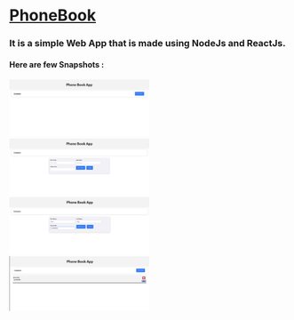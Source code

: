 # <a href="https://resplendent-rugelach-4e647e.netlify.app/">PhoneBook</a>
### It is a simple Web App that is made using NodeJs and ReactJs.
#### Here are few Snapshots :

<img src="img/1.png" width="50%" height="50%">
<br/>
<img src="img/2.png" width="50%" height="50%">
<br/>
<img src="img/3.png" width="50%" height="50%">
<br/>
<img src="img/4.png" width="50%" height="50%">
<br/>
